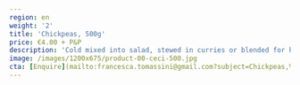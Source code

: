 ```yaml
---
region: en
weight: '2'
title: 'Chickpeas, 500g'
price: €4.00 + P&P
description: 'Cold mixed into salad, stewed in curries or blended for homemade hummus.'
image: /images/1200x675/product-00-ceci-500.jpg
cta: [Enquire](mailto:francesca.tomassini@gmail.com?subject=Chickpeas,%20500g%20enquiry.&body=Please%20tell%20me%20how%20much%20it%20is%20to%20post%20to%20my%20address%3A%0D%0A%0D%0A%0D%0APostcode%3A%0D%0A%0D%0A%0D%0A%0D%0A%20Thank%20you%0D%0A%0D%0A%0D%0A%0D%0A)
---
```




